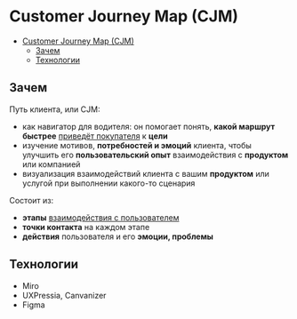 # Customer Journey Map (CJM)

- [Customer Journey Map (CJM)](#customer-journey-map-cjm)
	- [Зачем](#зачем)
	- [Технологии](#технологии)

## Зачем

Путь клиента, или CJM:

- как навигатор для водителя: он помогает понять, __какой маршрут быстрее__ [приведёт покупателя](https://practicum.yandex.ru/blog/customer-journey-map/) к __цели__
- изучение мотивов, __потребностей и эмоций__ клиента, чтобы улучшить его __пользовательский опыт__ взаимодействия с __продуктом__ или компанией
- визуализация взаимодействий клиента с вашим __продуктом__ или услугой при выполнении какого-то сценария

Состоит из:

- __этапы__ [взаимодействия с пользователем](https://habr.com/ru/articles/709772/)
- __точки контакта__ на каждом этапе
- __действия__ пользователя и его __эмоции, проблемы__

## Технологии

- Miro
- UXPressia, Canvanizer
- Figma
